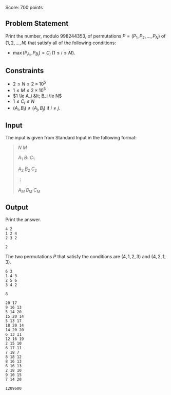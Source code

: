 Score: $700$ points

## Problem Statement

Print the number, modulo $998244353$, of permutations $P=(P_1,P_2,\dots,P_N)$ of $(1,2,\dots,N)$ that satisfy all of the following conditions:

- $\max(P_{A_i},P_{B_i}) = C_i\ (1 \le i \le M)$.

## Constraints

- $2 \le N \le 2 \times 10^5$
- $1 \le M \le 2 \times 10^5$
- $1 \le A_i &lt; B_i \le N$
- $1 \le C_i \le N$
- $(A_i,B_i) \neq (A_j,B_j)$ if $i \neq j$.

## Input

The input is given from Standard Input in the following format:

> $N$ $M$
> 
> $A_1$ $B_1$ $C_1$
> 
> $A_2$ $B_2$ $C_2$
> 
> $\vdots$
> 
> $A_M$ $B_M$ $C_M$

## Output

Print the answer.

```input1
4 2
1 2 4
2 3 2
```

```output1
2
```

The two permutations $P$ that satisfy the conditions are $(4,1,2,3)$ and $(4,2,1,3)$.

```input2
6 3
1 4 3
2 5 6
3 4 2
```

```output2
8
```

```input3
20 17
9 16 13
5 14 20
15 20 14
5 13 17
18 20 14
14 20 20
6 13 11
12 16 19
2 15 10
6 17 11
7 18 7
8 18 12
8 16 13
6 16 13
2 18 10
9 10 15
7 14 20
```

```output3
1209600
```
